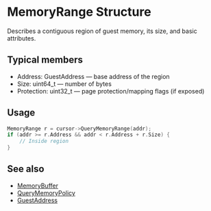 # MemoryRange Structure

Describes a contiguous region of guest memory, its size, and basic attributes.

## Typical members
- Address: GuestAddress — base address of the region
- Size: uint64_t — number of bytes
- Protection: uint32_t — page protection/mapping flags (if exposed)

## Usage
```cpp
MemoryRange r = cursor->QueryMemoryRange(addr);
if (addr >= r.Address && addr < r.Address + r.Size) {
    // Inside region
}
```

## See also
- [MemoryBuffer](struct-MemoryBuffer.md)
- [QueryMemoryPolicy](enum-QueryMemoryPolicy.md)
- [GuestAddress](../IdnaBasicTypes.h/type-GuestAddress.md)

